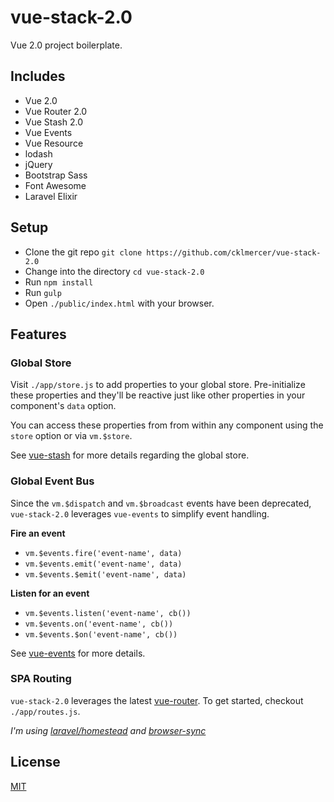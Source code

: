 # vue-stack-2.0
Vue 2.0 project boilerplate.

## Includes
* Vue 2.0
* Vue Router 2.0
* Vue Stash 2.0
* Vue Events
* Vue Resource
* lodash
* jQuery
* Bootstrap Sass
* Font Awesome
* Laravel Elixir

## Setup
* Clone the git repo `git clone https://github.com/cklmercer/vue-stack-2.0`
* Change into the directory `cd vue-stack-2.0`
* Run `npm install`
* Run `gulp`
* Open `./public/index.html` with your browser.

## Features

### Global Store
Visit `./app/store.js` to add properties to your global store. Pre-initialize these properties and they'll be reactive 
just like other properties in your component's `data` option.
 
You can access these properties from from within any component using the `store` option or via `vm.$store`. 
 
See [vue-stash](https://github.com/cklmercer/vue-stash) for more details regarding the global store.
 
### Global Event Bus
Since the `vm.$dispatch` and `vm.$broadcast` events have been deprecated, `vue-stack-2.0` leverages `vue-events` to 
simplify event handling.

**Fire an event** 
* `vm.$events.fire('event-name', data)`
* `vm.$events.emit('event-name', data)`
* `vm.$events.$emit('event-name', data)`

**Listen for an event**
* `vm.$events.listen('event-name', cb())`
* `vm.$events.on('event-name', cb())`
* `vm.$events.$on('event-name', cb())`

See [vue-events](https://github.com/cklmercer/vue-events) for more details.

### SPA Routing
`vue-stack-2.0` leverages the latest [vue-router](https://github.com/vuejs/vue-router). To get started, checkout
`./app/routes.js`.

_I'm using [laravel/homestead](https://github.com/laravel/homestead) and [browser-sync](https://github.com/JeffreyWay/laravel-elixir-browsersync-official)_

## License
[MIT](http://opensource.org/licenses/MIT)
